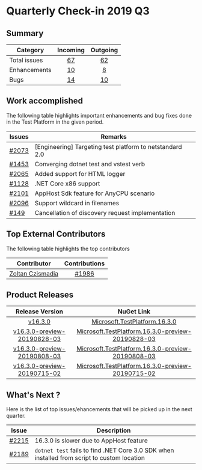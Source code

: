 # Quarterly Check-in 2019 Q3

## Summary

|Category| Incoming | Outgoing |
| --- | :---: |  :---: |
| Total issues | [67](https://github.com/Microsoft/vstest/issues?utf8=%E2%9C%93&q=is%3Aissue+created%3A2019-07-01..2019-09-30) | [62](https://github.com/Microsoft/vstest/issues?page=1&q=is%3Aissue+closed%3A2019-07-01..2019-09-30&utf8=%E2%9C%93) |
| Enhancements | [10](https://github.com/Microsoft/vstest/issues?utf8=%E2%9C%93&q=is%3Aissue+created%3A2019-07-01..2019-09-30+label%3Aenhancement) | [8](https://github.com/Microsoft/vstest/issues?utf8=%E2%9C%93&q=is%3Aissue+closed%3A2019-07-01..2019-09-30+label%3Aenhancement) |
| Bugs | [14](https://github.com/Microsoft/vstest/issues?utf8=✓&q=is%3Aissue+created%3A2019-07-01..2019-09-30+label%3Abug) | [10](https://github.com/Microsoft/vstest/issues?utf8=%E2%9C%93&q=is%3Aissue+closed%3A2019-07-01..2019-09-30+label%3Abug) |

## Work accomplished

The following table highlights important enhancements and bug fixes done in the Test Platform in the given period.

| Issues | Remarks  |
| --- | -- |
| [#2073](https://github.com/Microsoft/vstest/issues/2073) | [Engineering] Targeting test platform to netstandard 2.0 |
| [#1453](https://github.com/Microsoft/vstest/issues/1453) | Converging dotnet test and vstest verb |
| [#2065](https://github.com/Microsoft/vstest/issues/2065) | Added support for HTML logger |
| [#1128](https://github.com/Microsoft/vstest/issues/1128) | .NET Core x86 support |
| [#2101](https://github.com/Microsoft/vstest/issues/2101) | AppHost Sdk feature for AnyCPU scenario |
| [#2096](https://github.com/Microsoft/vstest/issues/2096) | Support wildcard in filenames |
| [#149](https://github.com/Microsoft/vstest/issues/149) | Cancellation of discovery request implementation |

## Top External Contributors

The following table highlights the top contributors

| Contributor | Contributions  |
| :---:   | :-: |
|[Zoltan Czismadia](https://github.com/zcsizmadia) |[#1986](https://github.com/microsoft/vstest/pull/2117)|

## Product Releases

| Release Version | NuGet Link  |
| :---:   | :-: |
| [v16.3.0](https://github.com/Microsoft/vstest/releases/tag/v16.3.0) |   [Microsoft.TestPlatform.16.3.0](https://www.nuget.org/packages/Microsoft.TestPlatform/16.3.0)|
| [v16.3.0-preview-20190828-03](https://github.com/Microsoft/vstest/releases/tag/v16.3.0-preview-20190828-03) |   [Microsoft.TestPlatform.16.3.0-preview-20190828-03](https://www.nuget.org/packages/Microsoft.TestPlatform/16.3.0-preview-20190828-03)|
| [v16.3.0-preview-20190808-03](https://github.com/Microsoft/vstest/releases/tag/v16.3.0-preview-20190808-03) |   [Microsoft.TestPlatform.16.3.0-preview-20190808-03](https://www.nuget.org/packages/Microsoft.TestPlatform/16.3.0-preview-20190808-03)|
| [v16.3.0-preview-20190715-02](https://github.com/Microsoft/vstest/releases/tag/v16.3.0-preview-20190715-02) |   [Microsoft.TestPlatform.16.3.0-preview-20190715-02](https://www.nuget.org/packages/Microsoft.TestPlatform/16.3.0-preview-20190715-02)|

## What's Next ?
Here is the list of top issues/ehancements that will be picked up in the next quarter.

| Issue | Description  |
| ---- | ---- |
| [#2215](https://github.com/Microsoft/vstest/issues/2215) | 16.3.0 is slower due to AppHost feature |
| [#2189](https://github.com/Microsoft/vstest/issues/2189) | `dotnet test` fails to find .NET Core 3.0 SDK when installed from script to custom location |